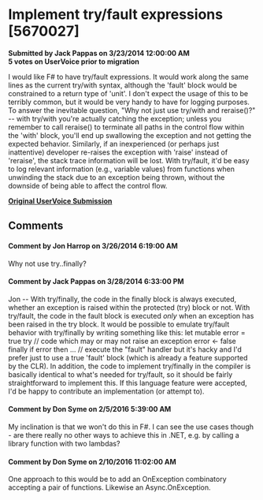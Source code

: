 # Implement try/fault expressions [5670027] #

**Submitted by Jack Pappas on 3/23/2014 12:00:00 AM**  
**5 votes on UserVoice prior to migration**  

I would like F# to have try/fault expressions. It would work along the same lines as the current try/with syntax, although the 'fault' block would be constrained to a return type of 'unit'. I don't expect the usage of this to be terribly common, but it would be very handy to have for logging purposes.
To answer the inevitable question, "Why not just use try/with and reraise()?" -- with try/with you're actually catching the exception; unless you remember to call reraise() to terminate all paths in the control flow within the 'with' block, you'll end up swallowing the exception and not getting the expected behavior. Similarly, if an inexperienced (or perhaps just inattentive) developer re-raises the exception with 'raise' instead of 'reraise', the stack trace information will be lost.
With try/fault, it'd be easy to log relevant information (e.g., variable values) from functions when unwinding the stack due to an exception being thrown, without the downside of being able to affect the control flow.



**[Original UserVoice Submission](https://fslang.uservoice.com/forums/245727-f-language/suggestions/5670027)**


## Comments ##


#### Comment by Jon Harrop on 3/26/2014 6:19:00 AM ####
Why not use try..finally?


#### Comment by Jack Pappas on 3/28/2014 6:33:00 PM ####
Jon -- With try/finally, the code in the finally block is always executed, whether an exception is raised within the protected (try) block or not. With try/fault, the code in the fault block is executed *only* when an exception has been raised in the try block.
It would be possible to emulate try/fault behavior with try/finally by writing something like this:
let mutable error = true
try
// code which may or may not raise an exception
error <- false
finally
if error then ... // execute the "fault" handler
but it's hacky and I'd prefer just to use a true 'fault' block (which is already a feature supported by the CLR). In addition, the code to implement try/finally in the compiler is basically identical to what's needed for try/fault, so it should be fairly straightforward to implement this. If this language feature were accepted, I'd be happy to contribute an implementation (or attempt to).


#### Comment by Don Syme on 2/5/2016 5:39:00 AM ####
My inclination is that we won't do this in F#. I can see the use cases though - are there really no other ways to achieve this in .NET, e.g. by calling a library function with two lambdas?


#### Comment by Don Syme on 2/10/2016 11:02:00 AM ####
One approach to this would be to add an OnException combinatory accepting a pair of functions. Likewise an Async.OnException.


